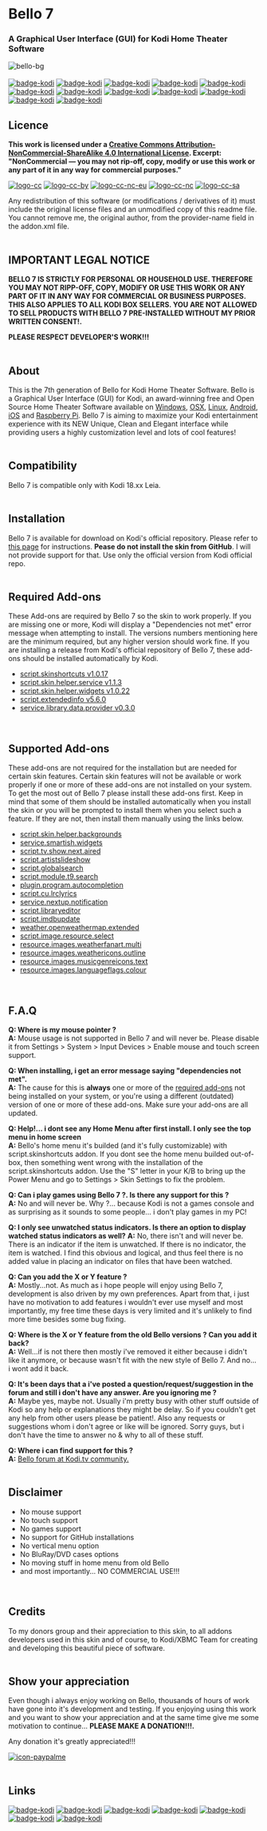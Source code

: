 # Bello 7
### A Graphical User Interface (GUI) for Kodi Home Theater Software
![bello-bg](https://i.imgur.com/PHRssiE.jpg)
<br><br>
[![badge-kodi](https://img.shields.io/badge/Licence-440E66.svg?style=plastic)](#Licence) [![badge-kodi](https://img.shields.io/badge/Legal_Notice-440E66.svg?style=plastic)](#IMPORTANT-LEGAL-NOTICE) [![badge-kodi](https://img.shields.io/badge/About-440E66.svg?style=plastic)](#About) [![badge-kodi](https://img.shields.io/badge/Compatibility-440E66.svg?style=plastic)](#Compatibility) [![badge-kodi](https://img.shields.io/badge/Installation-440E66.svg?style=plastic)](#Installation) [![badge-kodi](https://img.shields.io/badge/Required_Add--ons-440E66.svg?style=plastic)](#Required-Add-ons) [![badge-kodi](https://img.shields.io/badge/Supported_Add--ons-440E66.svg?style=plastic)](#Supported-Add-ons) [![badge-kodi](https://img.shields.io/badge/F.A.Q-440E66.svg?style=plastic)](#FAQ) [![badge-kodi](https://img.shields.io/badge/Disclaimer-440E66.svg?style=plastic)](#Disclaimer) [![badge-kodi](https://img.shields.io/badge/Credits-440E66.svg?style=plastic)](#Credits) [![badge-kodi](https://img.shields.io/badge/Donate_Now!-440E66.svg?style=plastic)](#Show-your-appreciation) [![badge-kodi](https://img.shields.io/badge/Links-440E66.svg?style=plastic)](#Links) 

## Licence
**This work is licensed under a <a rel="license" href="http://creativecommons.org/licenses/by-nc-sa/4.0/">Creative Commons Attribution-NonCommercial-ShareAlike 4.0 International License</a>. Excerpt: "NonCommercial — you may not rip-off, copy, modify or use this work or any part of it in any way for commercial purposes."**
<br>

[![logo-cc](https://mirrors.creativecommons.org/presskit/icons/cc.svg)](http://creativecommons.org/licenses/by-nc-sa/4.0/) [![logo-cc-by](https://mirrors.creativecommons.org/presskit/icons/by.svg)](http://creativecommons.org/licenses/by-nc-sa/4.0/) [![logo-cc-nc-eu](https://mirrors.creativecommons.org/presskit/icons/nc-eu.svg)](http://creativecommons.org/licenses/by-nc-sa/4.0/) [![logo-cc-nc](https://mirrors.creativecommons.org/presskit/icons/nc.svg)](http://creativecommons.org/licenses/by-nc-sa/4.0/) [![logo-cc-sa](https://mirrors.creativecommons.org/presskit/icons/sa.svg)](http://creativecommons.org/licenses/by-nc-sa/4.0/)

Any redistribution of this software (or modifications / derivatives of it) must include the original license files and an unmodified copy of this readme file. You cannot remove me, the original author, from the provider-name field in the addon.xml file.
<br><br>

## IMPORTANT LEGAL NOTICE
**BELLO 7 IS STRICTLY FOR PERSONAL OR HOUSEHOLD USE. THEREFORE YOU MAY NOT RIPP-OFF, COPY, MODIFY OR USE THIS WORK OR ANY PART OF IT IN ANY WAY FOR COMMERCIAL OR BUSINESS PURPOSES. THIS ALSO APPLIES TO ALL KODI BOX SELLERS. YOU ARE NOT ALLOWED TO SELL PRODUCTS WITH BELLO 7 PRE-INSTALLED WITHOUT MY PRIOR WRITTEN CONSENT!.**

**PLEASE RESPECT DEVELOPER'S WORK!!!**
<br><br>

## About
This is the 7th generation of Bello for Kodi Home Theater Software. Bello is a Graphical User Interface (GUI) for Kodi, an award-winning free and Open Source Home Theater Software available on [Windows](https://kodi.tv/download/849), [OSX](https://kodi.tv/download/851), [Linux](https://kodi.tv/download/850), [Android](https://kodi.tv/download/852), [iOS](https://kodi.tv/download/854) and [Raspberry Pi](https://kodi.tv/download/853). Bello 7 is aiming to maximize your Kodi entertainment experience with its NEW Unique, Clean and Elegant interface while providing users a highly customization level and lots of cool features!
<br><br>

## Compatibility
Bello 7 is compatible only with Kodi 18.xx Leia.
<br><br>

## Installation
Bello 7 is available for download on Kodi's official repository. Please refer to [this page](http://wiki.kodi.tv/index.php?title=HOW-TO:Change_skins) for instructions.
**Pease do not install the skin from GitHub**. I will not provide support for that. Use only the official version
from Kodi official repo.
<br><br>

## Required Add-ons
These Add-ons are required by Bello 7 so the skin to work properly. If you are missing one or more, Kodi will display a "Dependencies not met" error message when attempting to install. The versions numbers mentioning here are the minimum required, but any higher version should work fine. If you are installing a release from Kodi's official repository of Bello 7, these add-ons should be installed automatically by Kodi.
<ul><li><a href="http://mirrors.xbmc.org/addons/krypton/script.skinshortcuts/">script.skinshortcuts v1.0.17</a></li>
<li><a href="http://mirrors.xbmc.org/addons/krypton/script.skin.helper.service/">script.skin.helper.service v1.1.3</a></li>
<li><a href="http://mirrors.xbmc.org/addons/krypton/script.skin.helper.widgets/">script.skin.helper.widgets v1.0.22</a></li>
<li><a href="http://mirrors.xbmc.org/addons/krypton/script.extendedinfo/">script.extendedinfo v5.6.0</a></li>
<li><a href="http://mirrors.xbmc.org/addons/krypton/service.library.data.provider/">service.library.data.provider v0.3.0</a></li></ul>
<br>

## Supported Add-ons
These add-ons are not required for the installation but are needed for certain skin features. Certain skin features will not be available or work properly if one or more of these add-ons are not installed on your system. To get the most out of Bello 7 please install these add-ons first. Keep in mind that some of them should be installed automatically when you install the skin or you will be prompted to install them when you select such a feature. If they are not, then install them manually using the links below.
<ul><li><a href="http://mirrors.xbmc.org/addons/krypton/script.skin.helper.backgrounds/">script.skin.helper.backgrounds</a></li>
<li><a href="http://mirrors.xbmc.org/addons/krypton/service.smartish.widgets/">service.smartish.widgets</a></li>
<li><a href="http://mirrors.xbmc.org/addons/krypton/script.tv.show.next.aired/">script.tv.show.next.aired</a></li>
<li><a href="http://mirrors.xbmc.org/addons/krypton/script.artistslideshow/">script.artistslideshow</a></li>
<li><a href="http://mirrors.xbmc.org/addons/krypton/script.globalsearch/">script.globalsearch</a></li>
<li><a href="http://mirrors.xbmc.org/addons/krypton/script.module.t9.search/">script.module.t9.search</a></li>
<li><a href="http://mirrors.xbmc.org/addons/krypton/plugin.program.autocompletion/">plugin.program.autocompletion</a></li>
<li><a href="http://mirrors.xbmc.org/addons/krypton/script.cu.lrclyrics/">script.cu.lrclyrics</a></li>
<li><a href="http://mirrors.xbmc.org/addons/krypton/service.nextup.notification/">service.nextup.notification</a></li>
<li><a href="https://github.com/phil65/script.libraryeditor/">script.libraryeditor</a></li>
<li><a href="https://github.com/jansepke/script.imdbupdate/">script.imdbupdate</a></li>
<li><a href="http://mirrors.xbmc.org/addons/krypton/weather.openweathermap.extended/">weather.openweathermap.extended</a></li>
<li><a href="http://mirrors.xbmc.org/addons/krypton/script.image.resource.select/">script.image.resource.select</a></li>
<li><a href="http://mirrors.xbmc.org/addons/krypton/resource.images.weatherfanart.multi/">resource.images.weatherfanart.multi</a></li>
<li><a href="http://mirrors.xbmc.org/addons/krypton/resource.images.weathericons.outline/">resource.images.weathericons.outline</a></li>
<li><a href="http://mirrors.xbmc.org/addons/krypton/resource.images.musicgenreicons.text/">resource.images.musicgenreicons.text</a></li>
<li><a href="http://mirrors.xbmc.org/addons/krypton/resource.images.languageflags.colour/">resource.images.languageflags.colour</a></li></ul>
<br>

## F.A.Q
**Q: Where is my mouse pointer ?**
<br>**A:** Mouse usage is not supported in Bello 7 and will never be. Please disable it from Settings > System > Input Devices > Enable mouse and touch screen support.

**Q: When installing, i get an error message saying "dependencies not met".**
<br>**A:** The cause for this is **always** one or more of the [required add-ons](#Required-Add-ons) not being installed on your system, or you're using a different (outdated) version of one or more of these add-ons. Make sure your add-ons are all updated.

**Q: Help!... i dont see any Home Menu after first install. I only see the top menu in home screen**
<br>**A:** Bello's home menu it's builded (and it's fully customizable) with script.skinshortcuts addon. If you dont see the home menu builded out-of-box, then something went wrong with the installation of the script.skinshortcuts addon. Use the "S" letter in your K/B to bring up the Power Menu and go to Settings > Skin Settings to fix the problem. 

**Q: Can i play games using Bello 7 ?. Is there any support for this ?**
<br>**A:** No and will never be. Why ?... because Kodi is not a games console and as surprising as it sounds to some people... i don't play games in my PC!

**Q: I only see unwatched status indicators. Is there an option to display watched status indicators as well?**
**A:** No, there isn't and will never be. There is an indicator if the item is unwatched. If there is no indicator, the item is watched. I find this obvious and logical, and thus feel there is no added value in placing an indicator on files that have been watched. 

**Q: Can you add the X or Y feature ?**
<br>**A:** Mostly...not. As much as i hope people will enjoy using Bello 7, development is also driven by my own preferences. Apart from that, i just have no motivation to add features i wouldn't ever use myself and most importantly, my free time these days is very limited and it's unlikely to find more time besides some bug fixing.

**Q: Where is the X or Y feature from the old Bello versions ? Can you add it back?**
<br>**A:** Well...if is not there then mostly i've removed it either because i didn't like it anymore, or because wasn't fit with the new style of Bello 7. And no... i wont add it back.

**Q: It's been days that a i've posted a question/request/suggestion in the forum and still i don't have any answer. Are you ignoring me ?**
<br>**A:** Maybe yes, maybe not. Usually i'm pretty busy with other stuff outside of Kodi so any help or explanations they might be delay. So if you couldn't get any help from other users please be patient!. Also any requests or suggestions whom i don't agree or like will be ignored. Sorry guys, but i don't have the time to answer no & why to all of these stuff.

**Q: Where i can find support for this ?**
<br>**A:** [Bello forum at Kodi.tv community.](http://forum.kodi.tv/forumdisplay.php?fid=198)
<br><br>

## Disclaimer
<ul><li>No mouse support</li>
<li>No touch support</li>
<li>No games support</li>
<li>No support for GitHub installations</li>
<li>No vertical menu option</li>
<li>No BluRay/DVD cases options</li>
<li>No moving stuff in home menu from old Bello</li>
<li>and most importantly... NO COMMERCIAL USE!!!</li></ul>
<br>

## Credits
To my donors group and their appreciation to this skin, to all addons developers used in this skin and of course, to Kodi/XBMC Team for creating and developing this beautiful piece of software.
<br><br>

## Show your appreciation
Even though i always enjoy working on Bello, thousands of hours of work have gone into it's development and testing. If you enjoying using this work and you want to show your appreciation and at the same time give me some motivation to continue... ****PLEASE MAKE A DONATION**!!!.**

Any donation it's greatly appreciated!!!

[![icon-paypalme](http://i.imgur.com/6kI9fcu.png)](https://www.paypal.me/Nessus)
<br><br>

## Links
[![badge-kodi](https://img.shields.io/badge/Powered_by-Kodi_18.xx-blue.svg)](https://kodi.tv/)  [![badge-kodi](https://img.shields.io/badge/Current_Version-v7.0.0-8D4DE9.svg)](https://kodi.tv/download)  [![badge-kodi](https://img.shields.io/badge/Skin-Support-red.svg)](https://forum.kodi.tv/forumdisplay.php?fid=198) [![badge-kodi](https://img.shields.io/badge/Skin-Gallery-571181.svg)](https://imgur.com/a/BMt48) [![badge-kodi](https://img.shields.io/badge/@-Fanart.tv-4949E7.svg)](https://fanart.tv/) [![badge-kodi](https://img.shields.io/badge/@-TMDB-00BECA.svg)](https://www.themoviedb.org/)  [![badge-kodi](https://img.shields.io/badge/Creative_Commons-BY--NC--SA-78DE00.svg)](https://creativecommons.org/licenses/by-nc-sa/4.0/)

<!-- [![badge-kodi](https://img.shields.io/badge/Kodi-Wiki-FACE14.svg)](https://kodi.wiki/) -->
